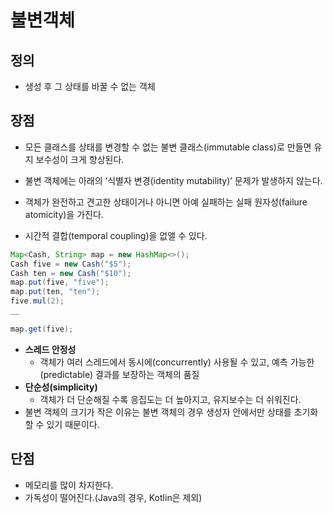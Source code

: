 # 불변객체

## 정의

- 생성 후 그 상태를 바꿀 수 없는 객체

## 장점

- 모든 클래스를 상태를 변경할 수 없는 불변 클래스(immutable class)로 만들면 유지 보수성이 크게 향상된다.

- 불변 객체에는 아래의 ‘식별자 변경(identity mutability)’ 문제가 발생하지 않는다.
- 객체가 완전하고 견고한 상태이거나 아니면 아예 실패하는 실패 원자성(failure atomicity)을 가진다.
- 시간적 결합(temporal coupling)을 없앨 수 있다.

```java
Map<Cash, String> map = new HashMap<>(); 
Cash five = new Cash("$5");
Cash ten = new Cash("$10");
map.put(five, "five");
map.put(ten, "ten");
five.mul(2);
__
                    
map.get(five);
```

- **스레드 안정성**
    - 객체가 여러 스레드에서 동시에(concurrently) 사용될 수 있고, 예측 가능한(predictable) 결과를 보장하는 객체의 품질
- **단순성(simplicity)**
    - 객체가 더 단순해질 수록 응집도는 더 높아지고, 유지보수는 더 쉬워진다.
- 불변 객체의 크기가 작은 이유는 불변 객체의 경우 생성자 안에서만 상태를 초기화할 수 있기 때문이다.

## 단점

- 메모리를 많이 차지한다.
- 가독성이 떨어진다.(Java의 경우, Kotlin은 제외)